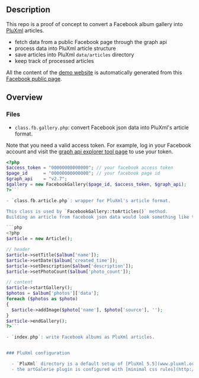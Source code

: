 ## Description

This repo is a proof of concept to convert a Facebook album gallery
into [PluXml](www.pluxml.org) articles.

 - fetch data from a public Facebook page through the graph api
 - process data into PluXml article structure
 - save articles into PluXml `data/articles` directory
 - keep track of processed articles

All the content of the [demo website](http://demo.dve-club.fr/plx-fb-gallery) is automatically generated from this [Facebook public page](https://www.facebook.com/Drac-Vercors-Escalade-160141077367724/photos/?tab=albums).

## Overview

### Files

- `class.fb.gallery.php`: convert Facebook json data into PluXml's article format.

Note that you need a valid access token.
For example, log in your Facebook account and visit the
[graph api explorer tool page](https://developers.facebook.com/tools/explorer) to use your token.

```php
<?php
$access_token = "00000000000000"; // your facebook access token
$page_id      = "00000000000000"; // your facebook page id
$graph_api    = "v2.7";
$gallery = new FacebookGallery($page_id, $access_token, $graph_api);
?>```

- `class.fb.article.php`: wrapper for PluXml's article format.

This class is used by `FacebookGallery::toArticles()` method.
Building an article from facebook json data would look something like this:

```php
<?php
$article = new Article();

// header
$article->setTitle($album['name']);
$article->setDate($album['created_time']);
$article->setDescription($album['description']);
$article->setPhotoCount($album['photo_count']);

// content
$article->startGallery();
$photos = $album['photos']['data'];
foreach ($photos as $photo)
{
  $article->addImage($photo['name'], $photo['source'], '');
}
$article->endGallery();
?>```

- `index.php`: write Facebook albums as PluXml articles.


### PluXml configuration

  - `PluXml` directory is a default setup of [PluXml 5.5](www.pluxml.org) with the [artGalerie plugin](http://thepoulpe.net/index.php?article3/demo-plugin-artgalerie).
  - the artGalerie plugin is configured with [minimal css rules](http://github.com/crep4ever/plx-fb-gallery/PluXml/data/configuration/plugins/artGalerie.site.css).
